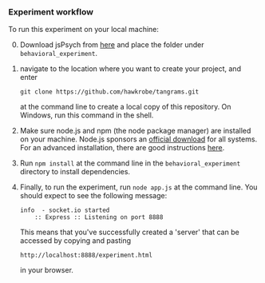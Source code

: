 ### Experiment workflow

To run this experiment on your local machine:

0. Download jsPsych from [here](https://github.com/jspsych/jsPsych/) and place the folder under `behavioral_experiment`.

1. navigate to the location where you want to create your project, and enter 
   ```
   git clone https://github.com/hawkrobe/tangrams.git
   ```
   at the command line to create a local copy of this repository. On Windows, run this command in the shell.

2. Make sure node.js and npm (the node package manager) are installed on your machine. Node.js sponsors an [official download](http://nodejs.org/download/) for all systems. For an advanced installation, there are good instructions [here](https://gist.github.com/isaacs/579814).

3. Run ```npm install``` at the command line in the `behavioral_experiment` directory to install dependencies. 

4. Finally, to run the experiment, run ```node app.js``` at the command line. You should expect to see the following message:
   ```
   info  - socket.io started
       :: Express :: Listening on port 8888
   ```
   This means that you've successfully created a 'server' that can be accessed by copying and pasting 
   ```
   http://localhost:8888/experiment.html
   ```
   in your browser. 
